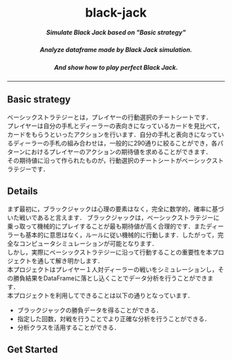 # <div align="center">black-jack</div>
##### <div align="center">Simulate Black Jack based on "Basic strategy"</div>
##### <div align="center">Analyze dataframe made by Black Jack simulation.</div>
##### <div align="center">And show how to play perfect Black Jack.</div>

---
## Basic strategy
ベーシックストラテジーとは，プレイヤーの行動選択のチートシートです．  
プレイヤーは自分の手札とディーラーの表向きになっているカードを見比べて，カードをもらうといったアクションを行います．自分の手札と表向きになっているディーラーの手札の組み合わせは，一般的に290通りに絞ることができ，各パターンにおけるプレイヤーのアクションの期待値を求めることができます．  
その期待値に沿って作られたものが，行動選択のチートシートがベーシックストラテジーです．

## Details
まず最初に，ブラックジャックは心理の要素はなく，完全に数学的，確率に基づいた戦いであると言えます．
ブラックジャックは，ベーシックストラテジーに乗っ取って機械的にプレイすることが最も期待値が高く合理的です．またディーラーも基本的に意思はなく，ルールに従い機械的に行動します．したがって，完全なコンピュータシミュレーションが可能となります．  
しかし，実際にベーシックストラテジーに沿って行動することの重要性を本プロジェクトを通して解き明かします．  
本プロジェクトはプレイヤー１人対ディーラーの戦いをシミュレーションし，その勝負結果をDataFrameに落とし込くことでデータ分析を行うことができます．  
本プロジェクトを利用してできることは以下の通りとなっています．
- ブラックジャックの勝負データを得ることができる．
- 指定した回数，対戦を行うことでより正確な分析を行うことができる．
- 分析クラスを活用することができる．

## Get Started

